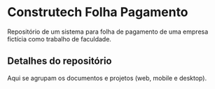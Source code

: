 # Construtech Folha Pagamento
Repositório de um sistema para folha de pagamento de uma empresa fictícia como trabalho de faculdade.

## Detalhes do repositório

Aqui se agrupam os documentos e projetos (web, mobile e desktop).
